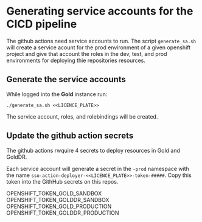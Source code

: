# Generating service accounts for the CICD pipeline

The github actions need service accounts to run. The script `generate_sa.sh` will create a service acount for the prod environment of a given openshift project and give that account the roles in the dev, test, and prod environments for deploying thie repositories resources.

## Generate the service accounts

While logged into the **Gold** instance run:

`
./generate_sa.sh <<LICENCE_PLATE>>
`

The service account, roles, and rolebindings will be created.

## Update the github action secrets

The github actions rwquire 4 secrets to deploy resources in Gold and GoldDR.

Each service account will generate a secret in the `-prod` namespace with the name `sso-action-deployer-<<LICENCE_PLATE>>-token-#####`.  Copy this token into the GithHub secrets on this repos.

OPENSHIFT_TOKEN_GOLD_SANDBOX
OPENSHIFT_TOKEN_GOLDDR_SANDBOX
OPENSHIFT_TOKEN_GOLD_PRODUCTION
OPENSHIFT_TOKEN_GOLDDR_PRODUCTION
